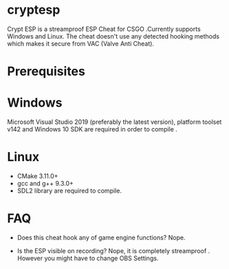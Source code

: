 # cryptesp
Crypt ESP is a streamproof ESP Cheat for CSGO .Currently supports Windows and Linux.
The cheat doesn't use any detected hooking methods which makes it secure from VAC (Valve Anti Cheat).

# Prerequisites
# Windows
Microsoft Visual Studio 2019 (preferably the latest version), platform toolset v142 and Windows 10 SDK are required in order to compile .

# Linux
- CMake 3.11.0+
- gcc and g++ 9.3.0+
- SDL2 library
are required to compile.

# FAQ
- Does this cheat hook any of game engine functions?
Nope.

- Is the ESP visible on recording?
Nope, it is completely streamproof . However you might have to change OBS Settings.

